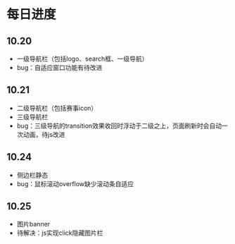 每日进度
===

**10.20**
---
* 一级导航栏（包括logo、search框、一级导航）
* bug：自适应窗口功能有待改进

**10.21**
---
* 二级导航栏（包括赛事icon）
* 三级导航栏
* bug：三级导航的transition效果收回时浮动于二级之上，页面刷新时会自动一次动画，待js改进

**10.24**
---
* 侧边栏静态
* bug：鼠标滚动overflow缺少滚动条自适应

**10.25**
---
* 图片banner
* 待解决：js实现click隐藏图片栏

